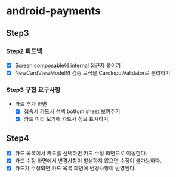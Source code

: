 # android-payments

## Step3

### Step2 피드백
- [x] Screen composable에 internal 접근자 붙이기
- [x] NewCardViewModel의 검증 로직을 CardInputValidator로 분리하기

### Step3 구현 요구사항
- 카드 추가 화면
  - [x] 접속시 카드사 선택 bottom sheet 보여주기
  - [x] 카드 미리 보기에 카드사 정보 표시하기

## Step4

- [x] 카드 목록에서 카드를 선택하면 카드 수정 화면으로 이동한다.
- [x] 카드 수정 화면에서 변경사항이 발생하지 않으면 수정이 불가능하다.
- [x] 카드가 수정되면 카드 목록 화면에 변경사항이 반영된다.
